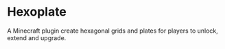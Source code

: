 # Hexoplate
A Minecraft plugin create hexagonal grids and plates for players to unlock, extend and upgrade.
